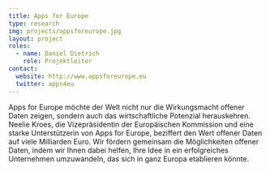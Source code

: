 ```yaml
---
title: Apps for Europe
type: research
img: projects/appsforeurope.jpg
layout: project
roles:
  - name: Daniel Dietrich
    role: Projektleiter
contact:
  website: http://www.appsforeurope.eu
  twitter: apps4eu
---
```


Apps for Europe möchte der Welt nicht nur die Wirkungsmacht offener Daten zeigen, sondern auch das wirtschaftliche Potenzial herauskehren. Neelie Kroes, die Vizepräsidentin der Europäischen Kommission und eine starke Unterstützerin von Apps for Europe, beziffert den Wert offener Daten auf viele Milliarden Euro. Wir fördern gemeinsam die Möglichkeiten offener Daten, indem wir Ihnen dabei helfen, Ihre Idee in ein erfolgreiches Unternehmen umzuwandeln, das sich in ganz Europa etablieren könnte.
